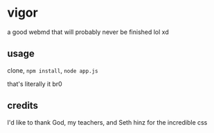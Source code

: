 vigor
=====

a good webmd that will probably never be finished lol xd

usage
-----
clone, `npm install`, `node app.js`

that's literally it br0

credits
-------

I'd like to thank God, my teachers, and Seth hinz for the incredible css